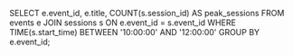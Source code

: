 SELECT e.event_id, e.title, COUNT(s.session_id) AS peak_sessions
FROM events e
JOIN sessions s ON e.event_id = s.event_id
WHERE TIME(s.start_time) BETWEEN '10:00:00' AND '12:00:00'
GROUP BY e.event_id;
